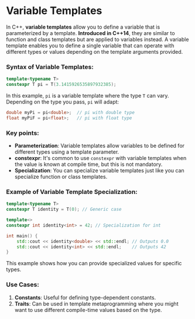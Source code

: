 # Variable Templates

In C++, **variable templates** allow you to define a variable that is parameterized by a template. **Introduced in C++14**, they are similar to function and class templates but are applied to variables instead. A variable template enables you to define a single variable that can operate with different types or values depending on the template arguments provided.

### Syntax of Variable Templates:

```cpp
template<typename T>
constexpr T pi = T(3.1415926535897932385);
```

In this example, `pi` is a variable template where the type `T` can vary. Depending on the type you pass, `pi` will adapt:

```cpp
double myPi = pi<double>;  // pi with double type
float myPiF = pi<float>;   // pi with float type
```

### Key points:
- **Parameterization**: Variable templates allow variables to be defined for different types using a template parameter.
- **constexpr**: It's common to use `constexpr` with variable templates when the value is known at compile time, but this is not mandatory.
- **Specialization**: You can specialize variable templates just like you can specialize function or class templates.

### Example of Variable Template Specialization:

```cpp
template<typename T>
constexpr T identity = T(0); // Generic case

template<>
constexpr int identity<int> = 42; // Specialization for int

int main() {
    std::cout << identity<double> << std::endl; // Outputs 0.0
    std::cout << identity<int> << std::endl;    // Outputs 42
}
```

This example shows how you can provide specialized values for specific types.

### Use Cases:
1. **Constants**: Useful for defining type-dependent constants.
2. **Traits**: Can be used in template metaprogramming where you might want to use different compile-time values based on the type.
